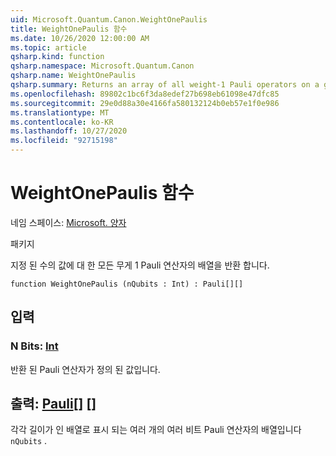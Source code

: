 ```yaml
---
uid: Microsoft.Quantum.Canon.WeightOnePaulis
title: WeightOnePaulis 함수
ms.date: 10/26/2020 12:00:00 AM
ms.topic: article
qsharp.kind: function
qsharp.namespace: Microsoft.Quantum.Canon
qsharp.name: WeightOnePaulis
qsharp.summary: Returns an array of all weight-1 Pauli operators on a given number of qubits.
ms.openlocfilehash: 89802c1bc6f3da8edef27b698eb61098e47dfc85
ms.sourcegitcommit: 29e0d88a30e4166fa580132124b0eb57e1f0e986
ms.translationtype: MT
ms.contentlocale: ko-KR
ms.lasthandoff: 10/27/2020
ms.locfileid: "92715198"
---
```

# <a name="weightonepaulis-function"></a>WeightOnePaulis 함수

네임 스페이스: [Microsoft. 양자](xref:Microsoft.Quantum.Canon)

패키지 [](https://nuget.org/packages/)


지정 된 수의 값에 대 한 모든 무게 1 Pauli 연산자의 배열을 반환 합니다.

```qsharp
function WeightOnePaulis (nQubits : Int) : Pauli[][]
```


## <a name="input"></a>입력

### <a name="nqubits--int"></a>N Bits: [Int](xref:microsoft.quantum.lang-ref.int)

반환 된 Pauli 연산자가 정의 된 값입니다.



## <a name="output--pauli"></a>출력: [Pauli](xref:microsoft.quantum.lang-ref.pauli)[] []

각각 길이가 인 배열로 표시 되는 여러 개의 여러 비트 Pauli 연산자의 배열입니다 `nQubits` .